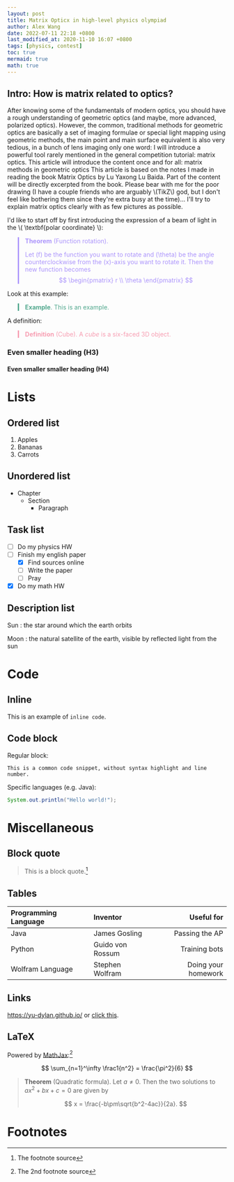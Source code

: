 ```yaml
---
layout: post
title: Matrix Opticx in high-level physics olympiad
author: Alex Wang
date: 2022-07-11 22:18 +0800
last_modified_at: 2020-11-10 16:07 +0800
tags: [physics, contest]
toc: true
mermaid: true
math: true
---
```


## Intro: How is matrix related to optics?

After knowing some of the fundamentals of modern optics, you should have a rough understanding of geometric optics (and maybe, more advanced, polarized optics). However, the common, traditional methods for geometric optics are basically a set of imaging formulae or special light mapping using geometric methods, the main point and main surface equivalent is also very tedious, in a bunch of lens imaging only one word: I will introduce a powerful tool rarely mentioned in the general competition tutorial: matrix optics. This article will introduce the content once and for all: matrix methods in geometric optics This article is based on the notes I made in reading the book Matrix Optics by Lu Yaxong Lu Baida. Part of the content will be directly excerpted from the book. Please bear with me for the poor drawing (I have a couple friends who are arguably \\(TikZ\\) god, but I don't feel like bothering them since they're extra busy at the time)... I'll try to explain matrix optics clearly with as few pictures as possible.

I'd like to start off by first introducing the expression of a beam of light in the \\( \textbf{polar coordinate} \\):

<blockquote style="border-left: 3px solid #ac95fc; color:#ac95fc; margin-bottom:2px"> <b>Theorem</b> (Function rotation).
  
Let \(f\) be the function you want to rotate and \(\theta\) be the angle counterclockwise from the \(x\)-axis you want to rotate it. Then the new function becomes
$$
\begin{pmatrix}
r \\
\theta
\end{pmatrix}
$$

</blockquote>








Look at this example:
<blockquote style="border-left: 3px solid #52a88e; color:#52a88e; margin-bottom:2px">
<b>Example</b>. This is an example.
</blockquote>

A definition:
<blockquote style="border-left: 3px solid #f79eb2; color:#f79eb2; margin-bottom:2px">
<b>Definition</b> (Cube). A <i>cube</i> is a six-faced 3D object.
</blockquote>

### Even smaller heading (H3)

#### Even smaller smaller heading (H4)

# Lists

## Ordered list

1. Apples
2. Bananas
3. Carrots

## Unordered list

- Chapter
  - Section
    - Paragraph

## Task list

- [ ] Do my physics HW
- [ ] Finish my english paper
  - [x] Find sources online
  - [ ] Write the paper
  - [ ] Pray
- [x] Do my math HW

## Description list

Sun
: the star around which the earth orbits

Moon
: the natural satellite of the earth, visible by reflected light from the sun

# Code

## Inline

This is an example of `inline code`.

## Code block

Regular block:

```
This is a common code snippet, without syntax highlight and line number.
```

Specific languages (e.g. Java):

```java
System.out.println("Hello world!");
```

# Miscellaneous

## Block quote

> This is a block quote.[^fn1]

## Tables

| Programming Language | Inventor         | Useful for          |
|:---------------------|:-----------------|--------------------:|
| Java                 | James Gosling    | Passing the AP      |
| Python               | Guido von Rossum | Training bots       |
| Wolfram Language     | Stephen Wolfram  | Doing your homework |

## Links

<https://yu-dylan.github.io/> or [click this](https://yu-dylan.github.io/).

## LaTeX

Powered by [MathJax](https://www.mathjax.org/):[^fn2]

$$ \sum_{n=1}^\infty \frac1{n^2} = \frac{\pi^2}{6} $$

> **Theorem** (Quadratic formula). Let $a\neq 0$. Then the two solutions to $ax^2 + bx + c = 0$ are given by
> 
> $$ x = \frac{-b\pm\sqrt{b^2-4ac}}{2a}. $$

# Footnotes

[^fn1]: The footnote source
[^fn2]: The 2nd footnote source

